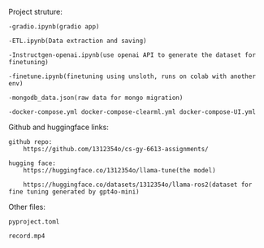 Project struture:

    -gradio.ipynb(gradio app)

    -ETL.ipynb(Data extraction and saving)
    
    -Instructgen-openai.ipynb(use openai API to generate the dataset for finetuning)

    -finetune.ipynb(finetuning using unsloth, runs on colab with another env)

    -mongodb_data.json(raw data for mongo migration)

    -docker-compose.yml docker-compose-clearml.yml docker-compose-UI.yml

Github and huggingface links:

    github repo:
        https://github.com/1312354o/cs-gy-6613-assignments/
        
    hugging face:
        https://huggingface.co/1312354o/llama-tune(the model)

        https://huggingface.co/datasets/1312354o/llama-ros2(dataset for fine tuning generated by gpt4o-mini)

Other files:

    pyproject.toml
    
    record.mp4
